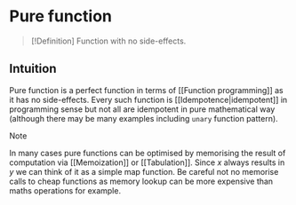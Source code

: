 # Pure function
> [!Definition]
> Function with no side-effects. 

## Intuition
Pure function is a perfect function in terms of [[Function programming]] as it has no side-effects. 
Every such function is [[Idempotence|idempotent]] in programming sense but not all are idempotent in pure mathematical way (although there may be many examples including `unary` function pattern).

> [!Note]
> In many cases pure functions can be optimised by memorising the result of computation via [[Memoization]] or [[Tabulation]]. Since $x$ always results in $y$ we can think of it as a simple map function. Be careful not no memorise calls to cheap functions as memory lookup can be more expensive than maths operations for example.
